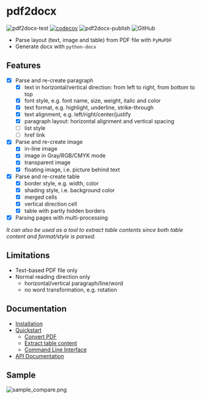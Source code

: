 # pdf2docx 

![pdf2docx-test](https://github.com/dothinking/pdf2docx/workflows/pdf2docx-test/badge.svg)
[![codecov](https://codecov.io/gh/dothinking/pdf2docx/branch/master/graph/badge.svg)](https://codecov.io/gh/dothinking/pdf2docx)
![pdf2docx-publish](https://github.com/dothinking/pdf2docx/workflows/pdf2docx-publish/badge.svg)
![GitHub](https://img.shields.io/github/license/dothinking/pdf2docx)

- Parse layout (text, image and table) from PDF file with `PyMuPDF`
- Generate docx with `python-docx`

## Features

- [x] Parse and re-create paragraph
    - [x] text in horizontal/vertical direction: from left to right, from bottom to top
    - [x] font style, e.g. font name, size, weight, italic and color
    - [x] text format, e.g. highlight, underline, strike-through
    - [x] text alignment, e.g. left/right/center/justify    
    - [x] paragraph layout: horizontal alignment and vertical spacing
    - [ ] list style
    - [ ] href link

- [x] Parse and re-create image
	- [x] in-line image
    - [x] image in Gray/RGB/CMYK mode
    - [x] transparent image
    - [x] floating image, i.e. picture behind text

- [x] Parse and re-create table
    - [x] border style, e.g. width, color
    - [x] shading style, i.e. background color
    - [x] merged cells
    - [x] vertical direction cell
    - [x] table with partly hidden borders    

- [x] Parsing pages with multi-processing

*It can also be used as a tool to extract table contents since both table content and format/style is parsed.*

## Limitations

- Text-based PDF file only
- Normal reading direction only
    - horizontal/vertical paragraph/line/word
    - no word transformation, e.g. rotation


## Documentation

- [Installation](https://dothinking.github.io/pdf2docx/installation.html)
- [Quickstart](https://dothinking.github.io/pdf2docx/quickstart.html)
    - [Convert PDF](https://dothinking.github.io/pdf2docx/quickstart.convert.html)
    - [Extract table content](https://dothinking.github.io/pdf2docx/quickstart.table.html)
    - [Command Line Interface](https://dothinking.github.io/pdf2docx/quickstart.cli.html)
- [API Documentation](https://dothinking.github.io/pdf2docx/modules.html)

## Sample

![sample_compare.png](https://s1.ax1x.com/2020/08/04/aDryx1.png)